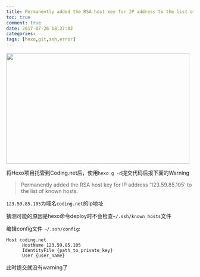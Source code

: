 ```yaml
---
title: Permanently added the RSA host key for IP address to the list of known hosts
toc: true
comment: true
date: 2017-07-26 18:27:02
categories:
tags: [hexo,git,ssh,error]
---
```


<img src="/images/20170726150106524593664.png" width="492" height="297"/>

将Hexo项目托管到Coding.net后，使用`hexo g -d`提交代码后报下面的Warning

> Permanently added the RSA host key for IP address '123.59.85.105' to the list of known hosts.


<!--more-->

`123.59.85.105`为域名`coding.net`的ip地址

猜测可能的原因是hexo命令deploy时不会检查`~/.ssh/known_hosts`文件

编辑config文件 `~/.ssh/config`:


```
Host coding.net
      HostName 123.59.85.105
      IdentityFile {path_to_private_key}
      User {user_name}
```

此时提交就没有warning了
